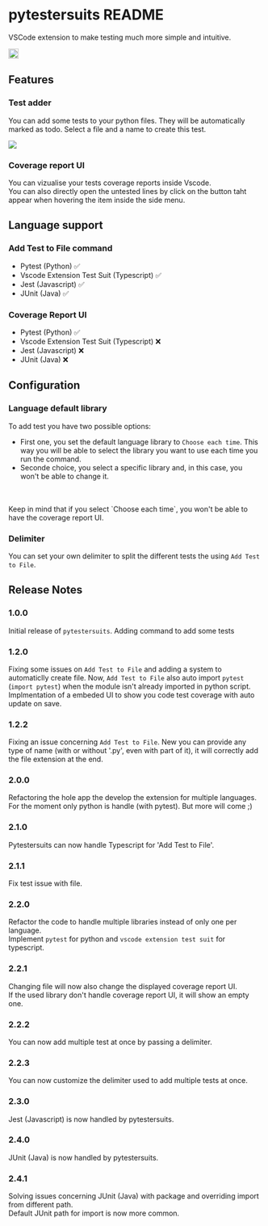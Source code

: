 # pytestersuits README

VSCode extension to make testing much more simple and intuitive.

<a href='https://ko-fi.com/e_jacques' target='_blank' title='support: https://ko-fi.com/e_jacques'>
  <img height='24' style='border:0px;height:20px;' src='https://az743702.vo.msecnd.net/cdn/kofi3.png?v=2' alt='https://ko-fi.com/e_jacques' /></a>

## Features

### Test adder
You can add some tests to your python files. They will be automatically marked as todo.
Select a file and a name to create this test.

<img src="rsc/gif/add_test.gif">

### Coverage report UI
You can vizualise your tests coverage reports inside Vscode. <br>
You can also directly open the untested lines by click on the button taht appear when hovering the item inside the side menu.

## Language support

### Add Test to File command
- Pytest (Python) ✅
- Vscode Extension Test Suit (Typescript) ✅
- Jest (Javascript) ✅
- JUnit (Java) ✅

### Coverage Report UI
- Pytest (Python) ✅
- Vscode Extension Test Suit (Typescript) ❌
- Jest (Javascript) ❌
- JUnit (Java) ❌

## Configuration

### Language default library

To add test you have two possible options:
- First one, you set the default language library to `Choose each time`. This way you will be able to select the library you want to use each time you run the command.
- Seconde choice, you select a specific library and, in this case, you won't be able to change it. 
<br>
<br>
Keep in mind that if you select `Choose each time`, you won't be able to have the coverage report UI.

### Delimiter

You can set your own delimiter to split the different tests the using `Add Test to File`.

## Release Notes

### 1.0.0

Initial release of `pytestersuits`.
Adding command to add some tests

### 1.2.0

Fixing some issues on `Add Test to File` and adding a system to automaticlly create file.
Now, `Add Test to File` also auto import `pytest` (`import pytest`) when the module isn't already imported in python script.
<br>
Implmentation of a embeded UI to show you code test coverage with auto update on save.

### 1.2.2

Fixing an issue concerning `Add Test to File`.
New you can provide any type of name (with or without '.py', even with part of it), it will correctly add the file extension at the end.

### 2.0.0

Refactoring the hole app the develop the extension for multiple languages.
For the moment only python is handle (with pytest). But more will come ;)

### 2.1.0

Pytestersuits can now handle Typescript for 'Add Test to File'.

### 2.1.1

Fix test issue with file.

### 2.2.0

Refactor the code to handle multiple libraries instead of only one per language. <br>
Implement `pytest` for python and `vscode extension test suit` for typescript.

### 2.2.1

Changing file will now also change the displayed coverage report UI. <br>
If the used library don't handle coverage report UI, it will show an empty one.

### 2.2.2

You can now add multiple test at once by passing a delimiter.

### 2.2.3

You can now customize the delimiter used to add multiple tests at once.

### 2.3.0

Jest (Javascript) is now handled by pytestersuits.

### 2.4.0

JUnit (Java) is now handled by pytestersuits.

### 2.4.1

Solving issues concerning JUnit (Java) with package and overriding import from different path.<br>
Default JUnit path for import is now more common.
